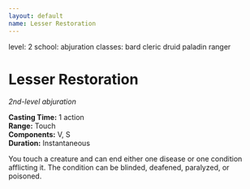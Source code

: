 ```yaml
---
layout: default
name: Lesser Restoration
---
```

level: 2
school: abjuration
classes: bard
         cleric
         druid
         paladin
         ranger

# Lesser Restoration 
_2nd-level abjuration_ 

**Casting Time:** 1 action    
**Range:** Touch    
**Components:** V, S    
**Duration:** Instantaneous 

You touch a creature and can end either one disease or one condition afflicting it. The condition can be blinded, deafened, paralyzed, or poisoned. 